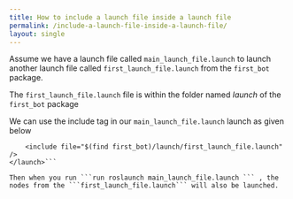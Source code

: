 ```yaml
---
title: How to include a launch file inside a launch file
permalink: /include-a-launch-file-inside-a-launch-file/
layout: single
---
```


Assume we have a launch file called ```main_launch_file.launch``` to launch another launch file called ```first_launch_file.launch``` from the ```first_bot``` package. 

The ```first_launch_file.launch``` file is within the folder named _launch_ of the ```first_bot``` package 

We can use the include tag in our ```main_launch_file.launch``` launch as given below

```<launch>
    <include file="$(find first_bot)/launch/first_launch_file.launch" />
</launch>```

Then when you run ```run roslaunch main_launch_file.launch ``` , the nodes from the ```first_launch_file.launch``` will also be launched.

